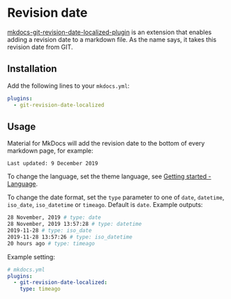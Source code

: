 # Revision date

[mkdocs-git-revision-date-localized-plugin](https://github.com/timvink/mkdocs-git-revision-date-localized-plugin) is an extension that enables adding a revision date to a markdown file.
As the name says, it takes this revision date from GIT.

## Installation

Add the following lines to your `mkdocs.yml`:

``` yaml
plugins:
  - git-revision-date-localized
```

## Usage

Material for MkDocs will add the revision date to the bottom of every markdown page, for example: 

```
Last updated: 9 December 2019
``` 

To change the language, set the theme language, see [Getting started - Language][1].

  [1]: https://squidfunk.github.io/mkdocs-material/getting-started/#language


To change the date format, set the `type` parameter to one of `date`, `datetime`, `iso_date`, `iso_datetime` or `timeago`. Default is `date`. Example outputs:

```bash
28 November, 2019 # type: date
28 November, 2019 13:57:28 # type: datetime
2019-11-28 # type: iso_date
2019-11-28 13:57:26 # type: iso_datetime
20 hours ago # type: timeago
```

Example setting:

```yaml
# mkdocs.yml
plugins:
  - git-revision-date-localized:
    type: timeago
```